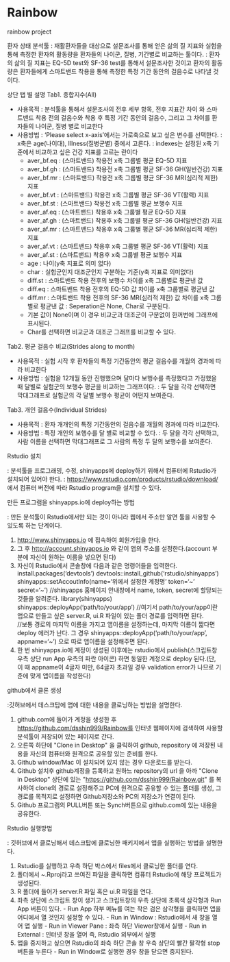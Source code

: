 # Rainbow
rainbow project

환자 상태 분석툴
: 재활환자들을 대상으로 설문조사를 통해 얻은 삶의 질 지표와  실험을 통해 측정한 환자의 활동량을 환자들의 나이군, 질병, 기간별로 비교하는 툴이다.
: 환자의 삶의 질 지표는 EQ-5D test와 SF-36 test를 통해서 설문조사한 것이고 환자의 활동량은 환자들에게 스마트밴드 착용을 통해 측정한 특정 기간 동안의 걸음수로 나타낼 것이다. 

상단 탭 별 설명
Tab1. 종합지수(All)
- 사용목적 : 분석툴을 통해서 설문조사의 전후 세부 항목, 전후 지표간 차이 와 스마트밴드 착용 전의 걸음수와 착용 후 특정 기간 동안의 걸음수, 그리고 그 차이를 환자들의 나이군, 질병 별로 비교한다
- 사용방법
: ‘Please select x-axis’에서는 가로축으로 보고 싶은 변수를 선택한다.
: x축은 age(나이대), Illness(질병군별) 중에서 고른다.
: indexes는 설정된 x축 기준에서 비교하고 싶은 건강 지표를 고르는 란이다
  - aver_bf.eq : (스마트밴드) 착용전 x축 그룹별 평균 EQ-5D 지표
  - aver_bf.gh : (스마트밴드) 착용전 x축 그룹별 평균 SF-36 GH(일반건강) 지표
  - aver_bf.mr : (스마트밴드) 착용전 x축 그룹별 평균 SF-36 MR(심리적 제한) 지표
  - aver_bf.vt : (스마트밴드) 착용전 x축 그룹별 평균 SF-36 VT(활력) 지표
  - aver_bf.st : (스마트밴드) 착용전 x축 그룹별 평균 보행수 지표
  - aver_af.eq : (스마트밴드) 착용후 x축 그룹별  평균 EQ-5D 지표
  - aver_af.gh : (스마트밴드) 착용후 x축 그룹별  평균 SF-36 GH(일반건강) 지표
  - aver_af.mr : (스마트밴드) 착용후 x축 그룹별  평균 SF-36 MR(심리적 제한) 지표
  - aver_af.vt : (스마트밴드) 착용후 x축 그룹별  평균 SF-36 VT(활력) 지표
  - aver_af.st : (스마트밴드) 착용후 x축 그룹별  평균 보행수 지표
  - age : 나이(y축 지표로 의미 없다)
  - char : 실험군인지 대조군인지 구분하는 기준(y축 지표로 의미없다)
  - diff.st : 스마트밴드 착용 전후의 보행수 차이를 x축 그룹별로 평균낸 값
  - diff.eq : 스마트밴드 착용 전후의 EQ-5D 값 차이를 x축 그룹별로 평균낸 값
  - diff.mr : 스마트밴드 착용 전후의 SF-36 MR(심리적 제한) 값 차이를 x축 그룹별로 평균낸 값
: Seperation은 None, Char로 구분된다.
  - 기본 값이 None이며 이 경우 비교군과 대조군이 구분없이 한꺼번에 그래프에 표시된다.
  - Char를 선택하면 비교군과 대조군 그래프를 비교할 수 있다.

Tab2. 평균 걸음수 비교(Strides along to month)
- 사용목적 : 실험 시작 후 환자들의 특정 기간동안의 평균 걸음수를 개월의 경과에 따라 비교한다
- 사용방법
: 실험을 12개월 동안 진행했으며 달마다 보행수를 측정했다고 가정했을 때 달별로 실험군의 보행수 평균을 비교하는 그래프이다.
: 두 달을 각각 선택하면 막대그래프로 실험군의 각 달별 보행수 평균이 어떤지 보여준다.

Tab3. 개인 걸음수(Individual Strides)
- 사용목적 : 환자 개개인의 특정 기간동안의 걸음수를 개월의 경과에 따라 비교한다.
- 사용방법
: 특정 개인의 보행수를 달 별로 비교할 수 있다.
: 두 달을 각각 선택하고, 사람 이름을 선택하면 막대그래프로 그 사람의 특정 두 달의 보행수를 보여준다.


Rstudio 설치

: 분석툴을 프로그래밍, 수정, shinyapps에 deploy하기 위해서 컴퓨터에 Rstudio가 설치되어 있어야 한다.
: https://www.rstudio.com/products/rstudio/download/ 에서 컴퓨터 버전에 따라 Rstudio program을 설치할 수 있다.


만든 프로그램을 shinyapps.io에 deploy하는 방법

: 만든 분석툴이 Rstudio에서만 되는 것이 아니라 웹에서 주소만 알면 툴을 사용할 수 있도록 하는 단계이다.
  1. http://www.shinyapps.io 에 접속하여 회원가입을 한다.
  2. 그 후 http://account.shinyapps.io 와 같이 앱의 주소를 설정한다.(account 부분에 자신이 원하는 이름을 넣으면 된다)
  3. 자신이 Rstudio에서 콘솔창에 다음과 같은 명령어들을 입력한다.
    install.packages(‘devtools’)
    devtools::install_github(‘rstudio/shinyapps’)
    shinyapps::setAccoutInfo(name=‘위에서 설정한 계정명’
                                           token=‘~’
                                           secret=‘~’)
      //shinyapps 홈페이지 안내창에서 name, token, secret에 할당되는 것들을 알려준다.
    library(shinyapps)
    shinyapps::deployApp(‘path/to/your/app’)
      //여기서 path/to/your/app이란 앱으로 만들고 싶은 server.R, ui.R 파일이 있는 폴더 경로를 입력하면 된다.    
      //보통 경로의 마지막 이름을 가지고 앱이름을 설정하는데, 마지막 이름이 짧다면 deploy 에러가 난다.
        그 경우 shinyapps::deployApp(‘path/to/your/app’, appname=‘~’) 으로 따로 앱이름을 설정해주면 된다.
  4. 한 번 shinyapps.io에 계정이 생성된 이후에는 rstudio에서 publish(스크립트창 우측 상단 run App 우측의 파란 아이콘) 하면 동일한 계정으로 deploy 된다.(단, 이 때 appname이 4글자 미만, 64글자 초과일 경우 validation error가 나므로 기준에 맞게 앱이름을 작성한다)

github에서 클론 생성 

:깃허브에서 데스크탑에 앱에 대한 내용을 클로닝하는 방법을 설명한다.
  1. github.com에 들어가 계정을 생성한 후 https://github.com/dsshin999/Rainbow를 인터넷 웹페이지에 검색하여 사용할 분석툴이      저장되어 있는 페이지로 간다. 
  2. 오른쪽 하단에 "Clone in Desktop" 을 클릭하여 github, repository 에 저장된 내용을 자신의 컴퓨터와 원격으로 공유할 있는       준비를 한다. 
  3. Github window/Mac 이 설치되어 있지 않는 경우 다운로드를 받는다. 
  4. Github 설치후 github계정을 등록하고 원하느 repository의 url 을 아까 "Clone in Desktop" 상단에 있는 
    "https://github.com/dsshin999/Rainbow.git" 를 복사하여 clone의 경로로 설정해주고 PC에 원격으로 공유할 수 있는 폴더를         생성, 그 경로를 목적지로 설정하면 Github저장소와 PC의 저장소가 연결이 된다.
  5. Github 프로그램의 PULL버튼 또는 Synch버튼으로 github.com에 있는 내용을 공유한다.

Rstudio 실행방법

: 깃허브에서 클로닝해서 데스크탑에 클로닝한 패키지에서 앱을 실행하는 방법을 설명한다.
  1. Rstudio를 실행하고 우측 하단 박스에서 files에서 클로닝한 폴더를 연다.
  2. 폴더에서 ~.Rproj라고 쓰여진 파일을 클릭하면 컴퓨터 Rstudio에 해당 프로젝트가 생성된다.
  3. R 폴더에 들어가 server.R 파일 혹은 ui.R 파일을 연다.
  4. 좌측 상단에 스크립트 창이 생기고 스크립트창의 우측 상단에 초록색 삼각형과 Run App 버튼이 있다.
    - Run App 하부 메뉴를 여는 작은 검은 삼각형을 클릭하면 앱을 어디에서 열 것인지 설정할 수 있다.
    - Run in Window : Rstudio에서 새 창을 열어 앱 실행
    - Run in Viewer Pane : 좌측 하단 Viewer창에서 실행
    - Run in External : 인터넷 창을 열어 즉, Rstudio 외부에서 실행
  5. 앱을 중지하고 싶으면 Rstudio의 좌측 하단 콘솔 창 우측 상단의 빨간 팔각형 stop버튼을 누른다
    - Run in Window로 실행한 경우 창을 닫으면 중지된다.
